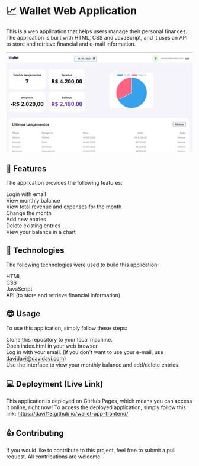 # :chart_with_upwards_trend: Wallet Web Application

This is a web application that helps users manage their personal finances. The application is built with HTML, CSS and JavaScript, and it uses an API to store and retrieve financial and e-mail information.

![Live deploy Wallet App](./assets/capture.jpg)

## :wrench: Features

The application provides the following features:

Login with email <br>
View monthly balance <br>
View total revenue and expenses for the month <br>
Change the month<br>
Add new entries <br>
Delete existing entries<br>
View your balance in a chart

## :crystal_ball: Technologies

The following technologies were used to build this application:

HTML <br>
CSS <br>
JavaScript <br>
API (to store and retrieve financial information) <br>

## :sunglasses: Usage

To use this application, simply follow these steps:

Clone this repository to your local machine. <br>
Open index.html in your web browser. <br>
Log in with your email. (If you don't want to use your e-mail, use davidavi@davidavi.com) <br>
Use the interface to view your monthly balance and add/delete entries. <br>

## :computer: Deployment (Live Link)

This application is deployed on GitHub Pages, which means you can access it online, right now! To access the deployed application, simply follow this link: https://davif13.github.io/wallet-app-frontend/

## :thumbsup: Contributing

If you would like to contribute to this project, feel free to submit a pull request. All contributions are welcome!
